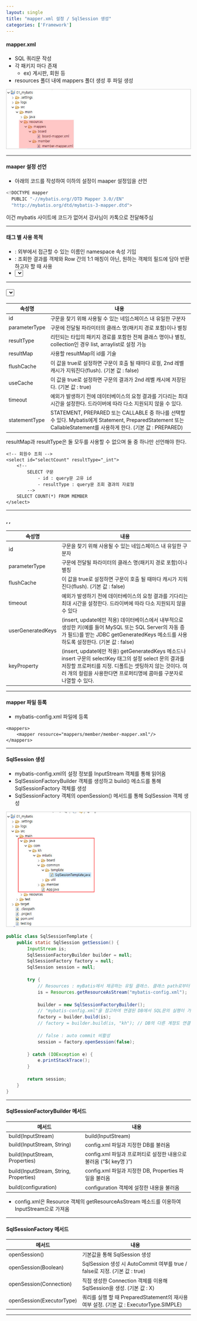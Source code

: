 ```yaml
---
layout: single
title: "mapper.xml 설정 / SqlSession 생성"
categories: ['Framework']
---
```


#### mapper.xml
* SQL 쿼리문 작성
* 각 패키지 마다 존재
    * ex) 게시판, 회원 등
* resources 폴더 내에 mappers 폴더 생성 후 파일 생성
   
![Alt text](/assets/images/framework/mybatis/mybatis07.jpg)   
   
***

#### maaper 설정 선언
* 아래의 코드를 작성하여 이하의 설정이 maaper 설정임을 선언
   
``` java
<!DOCTYPE mapper
  PUBLIC "-//mybatis.org//DTD Mapper 3.0//EN"
  "http://mybatis.org/dtd/mybatis-3-mapper.dtd">
```   
   
이건 mybatis 사이트에 코드가 없어서 강사님이 카톡으로 전달해주심
   
***

#### 태그 별 사용 목적
* <mapper> : 외부에서 접근할 수 있는 이름인 namespace 속성 기입
* <resultMap> : 조회한 결과를 객체와 Row 간의 1:1 매칭이 아닌, 원하는 객체의 필드에 담아 반환하고자 할 때 사용
* <select> : SQL의 조회 구문을 작성할 때 사용되는 태그로 해당 쿼리를 외부에서 접근하고자 할 때 namespace.id 명을 적어 접근 가능
   
*** 

#### <select>
   
|속성명|내용|
|----|--------|
|id|구문을 찾기 위해 사용될 수 있는 네임스페이스 내 유일한 구분자|
|parameterType|구문에 전달될 파라미터의 클래스 명(패키지 경로 포함)이나 별칭|
|resultType|리턴되는 타입의 패키지 경로를 포함한 전체 클래스 명이나 별칭, collection인 경우 list, arraylist로 설정 가능|
|resultMap|사용할 resultMap의 id를 기술|
|flushCache|이 값을 true로 설정하면 구문이 호출 될 때마다 로컬, 2nd 레벨 캐시가 지워진다(flush). (기본 값 : false)|
|useCache|이 값을 true로 설정하면 구문의 결과가 2nd 레벨 캐시에 저장된다. (기본 값 : true)|
|timeout|예외가 발생하기 전에 데이터베이스의 요청 결과를 기다리는 최대 시간을 설정한다. 드라이버에 따라 다소 지원되지 않을 수 있다.|
|statementType|STATEMENT, PREPARED 또는 CALLABLE 중 하나를 선택할 수 있다. Mybatis에게 Statement, PreparedStatement 또는 CallableStatement를 사용하게 한다. (기본 값 : PREPARED)|
   
resultMap과 resultType은 둘 모두를 사용할 수 없으며 둘 중 하나만 선언해야 한다.

```
<!-- 회원수 조희 -->
<select id="selectCount" resultType="_int">
    <!-- 
        SELECT 구문
            - id : query문 고유 id
            - resultType : query문 조회 결과의 자료형
        -->
    SELECT COUNT(*) FROM MEMBER
</select>
```
   
***

#### <insert>, <update>, <delete>
   
|속성명|내용|
|----|--------|
|id|구문을 찾기 위해 사용될 수 있는 네임스페이스 내 유일한 구분자|
|parameterType|구문에 전달될 파라미터의 클래스 명(패키지 경로 포함)이나 별칭|
|flushCache|이 값을 true로 설정하면 구문이 호출 될 때마다 캐시가 지워진다(flush). (기본 값 : false)|
|timeout|예외가 발생하기 전에 데이터베이스의 요청 결과를 기다리는 최대 시간을 설정한다. 드라이버에 따라 다소 지원되지 않을 수 있다|
|userGeneratedKeys|(insert, update에만 적용) 데이터베이스에서 내부적으로 생성한 키(예를 들어 MySQL 또는 SQL Server의 자동 증가 필드)를 받는 JDBC getGeneratedKeys 메소드를 사용하도록 설정한다. (기본 값 : false)|
|keyProperty|(insert, update에만 적용) getGeneratedKeys 메소드나 insert 구문의 selectKey 태그의 설정 select 문의 결과를 저장할 프로퍼티를 지정. 디폴트는 셋팅하지 않는 것이다. 여러 개의 컬럼을 사용한다면 프로퍼티명에 콤마를 구분자로 나열할 수 있다.|
   
***

#### mapper 파일 등록
* mybatis-config.xml 파일에 등록
   
```
<mappers>
    <mapper resource="mappers/member/member-mapper.xml"/>
</mappers>
```
   
***

#### SqlSession 생성
* mybatis-config.xml의 설정 정보를 InputStream 객체를 통해 읽어옴
* SqlSessionFactoryBuilder 객체를 생성하고 build() 메소드를 통해 SqlSessionFactory 객체를 생성
* SqlSessionFactory 객체의 openSession() 메서드를 통해 SqlSession 객체 생성
   
![Alt text](/assets/images/framework/mybatis/mybatis08.jpg)   
   
``` java
public class SqlSessionTemplate {
	public static SqlSession getSession() {
		InputStream is;
		SqlSessionFactoryBuilder builder = null;
		SqlSessionFactory factory = null;
		SqlSession session = null;
		
		try {
			// Resources : myBatis에서 제공하는 유틸 클래스. 클래스 path로부터 자원(resource)을 읽어오는 메서드 제공
			is = Resources.getResourceAsStream("mybatis-config.xml");
			
			builder = new SqlSessionFactoryBuilder();
            // "mybatis-config.xml"을 참고하여 연결된 DB에서 SQL문의 실행이 가능하게 하는 sql session 객체 생성
			factory = builder.build(is);
			// factory = builder.build(is, "kh"); // DB의 다른 계정도 연결 가능
			
			// false : auto commit 비활성
			session = factory.openSession(false);
			
		} catch (IOException e) {
			e.printStackTrace();
		}
		
		return session;
	}
}
```
***

#### SqlSessionFactoryBuilder 메서드
   
|메서드|내용|
|-----|---------|
|build(InputStream)|build(InputStream) |
|build(InputStream, String)|config.xml 파일과 지정한 DB를 불러옴|
|build(InputStream, Properties)|config.xml 파일과 프로퍼티로 설정한 내용으로 불러옴 (“${ key명 }”)|
|build(InputStream, String, Properties)|config.xml 파일과 지정한 DB, Properties 파일을 불러옴|
|build(configuration)|configuration 객체에 설정한 내용을 불러옴|
   
* config.xml은 Resource 객체의 getResourceAsStream 메소드를 이용하여 InputStream으로 가져옴
   
***

#### SqlSessionFactory 메서드
   
|메서드|내용|
|-----|---------|
|openSession()|기본값을 통해 SqlSession 생성|
|openSession(Boolean)|SqlSession 생성 시 AutoCommit 여부를 true / false로 지정. (기본 값 : true)|
|openSession(Connection)|직접 생성한 Connection 객체를 이용해 SqlSession을 생성. (기본 값 : X)|
|openSession(ExecutorType)|쿼리를 실행 할 때 PreparedStatement의 재사용 여부 설정. (기본 값 : ExecutorType.SIMPLE)|
   
***





